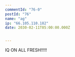 ```yaml
---
commentId: "76-0"
postId: "76"
name: "ag"
ip: "66.105.110.182"
date: 2030-02-11T05:00:00.000Z


---
```

<p>IQ ON ALL FRESH!!!!!</p>